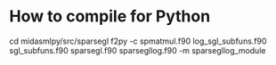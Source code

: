 # How to compile for Python

cd midasmlpy/src/sparsegl
f2py -c spmatmul.f90 log_sgl_subfuns.f90 sgl_subfuns.f90 sparsegl.f90 sparsegllog.f90 -m sparsegllog_module


